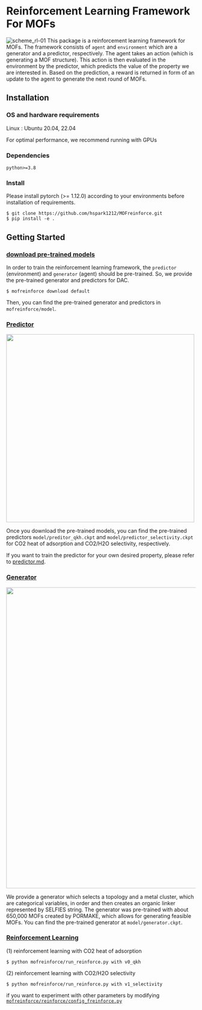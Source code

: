 # Reinforcement Learning Framework For MOFs
![scheme_rl-01](https://user-images.githubusercontent.com/64190846/218362539-740997c9-d198-4e0a-89e0-3277c5b45a51.jpg)
This package is a reinforcement learning framework for MOFs. 
The framework consists of `agent` and `environment` which are a generator and a predictor, respectively.
The agent takes an action (which is generating a MOF structure). 
This action is then evaluated in the environment by the predictor, which predicts the value of the property we are interested in. 
Based on the prediction, a reward is returned in form of an update to the agent to generate the next round of MOFs.

## Installation

### OS and hardware requirements

Linux : Ubuntu 20.04, 22.04

For optimal performance, we recommend running with GPUs

### Dependencies
```angular2html
python>=3.8
```

### Install
Please install pytorch (>= 1.12.0) according to your environments before installation of requirements.
```angular2html
$ git clone https://github.com/hspark1212/MOFreinforce.git
$ pip install -e .
```

## Getting Started

### [download pre-trained models]()

In order to train the reinforcement learning framework, the `predictor` (environment) and `generator` (agent) should be pre-trained.
So, we provide the pre-trained generator and predictors for DAC.

```angular2html
$ mofreinforce download default
```
Then, you can find the pre-trained generator and predictors in `mofreinforce/model`.

### [Predictor]()
<p align="left">
  <img src="https://user-images.githubusercontent.com/64190846/218362135-275e50d4-5a1b-4c5d-b8f3-3434193a3de9.jpg" width="500")
</p>

Once you download the pre-trained models, you can find the pre-trained predictors `model/preditor_qkh.ckpt` and `model/predictor_selectivity.ckpt` for CO2 heat of adsorption and CO2/H2O selectivity, respectively.

If you want to train the predictor for your own desired property, please refer to [predictor.md]().

### [Generator]()
<p align="left">
  <img src="https://user-images.githubusercontent.com/64190846/218362193-5540b285-d622-4698-8be9-f2bd789da264.jpg" width="800")
</p>

We provide a generator which selects a topology and a metal cluster, which are categorical variables, in order and then creates an organic linker represented by SELFIES string.
The generator was pre-trained with about 650,000 MOFs created by PORMAKE, which allows for generating feasible MOFs.
You can find the pre-trained generator at `model/generator.ckpt`.

### [Reinforcement Learning]()

(1) reinforcement learning with CO2 heat of adsorption
```angular2html
$ python mofreinforce/run_reinforce.py with v0_qkh
```

(2) reinforcement learning with CO2/H2O selectivity
```angular2html
$ python mofreinforce/run_reinforce.py with v1_selectivity
```

if you want to experiment with other parameters by modifying [`mofreinforce/reinforce/config_freinforce.py`](https://github.com/hspark1212/MOFreinforce/blob/master/mofreinforce/reinforce/config_reinforce.py) 